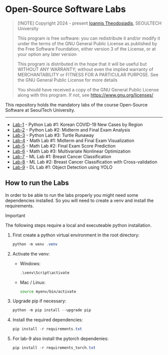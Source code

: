 # Open-Source Software Labs
>
> [!NOTE]
> Copyright 2024 - present [Ioannis Theodosiadis](mailto:ioannis@seoultech.ac.kr), SEOULTECH University
>
> This program is free software: you can redistribute it and/or modify
> it under the terms of the GNU General Public License as published by
> the Free Software Foundation, either version 3 of the License, or
> at your option any later version
>
> This program is distributed in the hope that it will be useful
> but WITHOUT ANY WARRANTY; without even the implied warranty of
> MERCHANTABILITY or FITNESS FOR A PARTICULAR PURPOSE.  See the
> GNU General Public License for more details
>
> You should have received a copy of the GNU General Public License
> along with this program. If not, see <https://www.gnu.org/licenses/>

This repository holds the mandatory labs of the course Open-Source Software at SeoulTech University.

---

- [Lab-1](./lab-1/README.md) - Python Lab #1: Korean COVID-19 New Cases by Region
- [Lab-2](./lab-2/README.md) - Python Lab #2: Midterm and Final Exam Analysis
- [Lab-3](./lab-3/README.md) - Python Lab #3: Turtle Runaway
- [Lab-4](./lab-4/README.md) - Math Lab #1: Midterm and Final Exam Visualization
- [Lab-5](./lab-5/README.md) - Math Lab #2: Final Exam Score Prediction
- [Lab-6](./lab-6/README.md) - Math Lab #3: Multivariate Nonlinear Optimization
- [Lab-7](./lab-7/README.md) - ML Lab #1: Breast Cancer Classification
- [Lab-8](./lab-8/README.md) - ML Lab #2: Breast Cancer Classification with Cross-validation
- [Lab-9](./lab-9/README.md) - DL Lab #1: Object Detection using YOLO

## How to run the Labs

In order to be able to run the labs properly you might need some dependencies installed. So you will need to create a venv and install the requirements.

> [!IMPORTANT]
> The following steps require a local and executeable python installation.

1. First create a python virtual environment in the root directory:

    ```PowerShell
    python -m venv .venv
    ```

1. Activate the venv:

    - Windows:

        ```PowerShell
        .\venv\Script\activate
        ```

    - Mac / Linux:

        ```bash
        source myenv/bin/activate
        ```

1. Upgrade pip if necessary:

    ```PowerShell
    python -m pip install --upgrade pip
    ```

1. Install the required dependencies:

    ```PowerShell
    pip install -r requirements.txt
    ```

1. For lab-9 also install the pytorch dependenies:

    ```PowerShell
    pip install -r requirements_torch.txt
    ```
